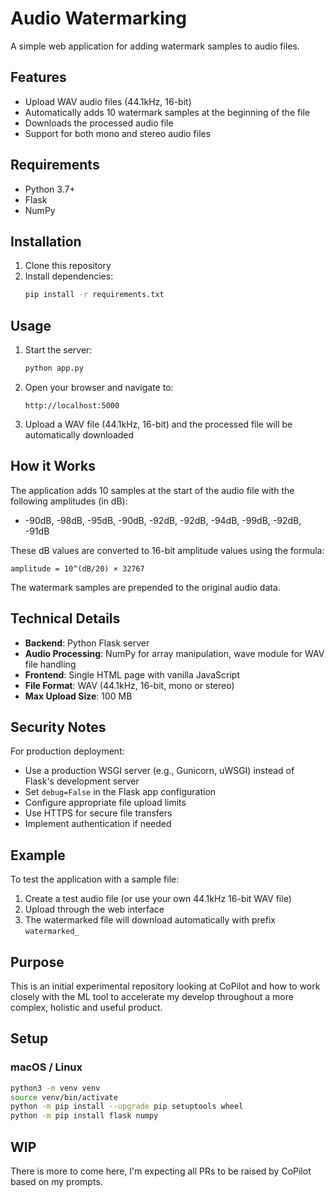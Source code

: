 # Audio Watermarking

A simple web application for adding watermark samples to audio files.

## Features

- Upload WAV audio files (44.1kHz, 16-bit)
- Automatically adds 10 watermark samples at the beginning of the file
- Downloads the processed audio file
- Support for both mono and stereo audio files

## Requirements

- Python 3.7+
- Flask
- NumPy

## Installation

1. Clone this repository
2. Install dependencies:
   ```bash
   pip install -r requirements.txt
   ```

## Usage

1. Start the server:
   ```bash
   python app.py
   ```

2. Open your browser and navigate to:
   ```
   http://localhost:5000
   ```

3. Upload a WAV file (44.1kHz, 16-bit) and the processed file will be automatically downloaded

## How it Works

The application adds 10 samples at the start of the audio file with the following amplitudes (in dB):
- -90dB, -98dB, -95dB, -90dB, -92dB, -92dB, -94dB, -99dB, -92dB, -91dB

These dB values are converted to 16-bit amplitude values using the formula:
```
amplitude = 10^(dB/20) × 32767
```

The watermark samples are prepended to the original audio data.

## Technical Details

- **Backend**: Python Flask server
- **Audio Processing**: NumPy for array manipulation, wave module for WAV file handling
- **Frontend**: Single HTML page with vanilla JavaScript
- **File Format**: WAV (44.1kHz, 16-bit, mono or stereo)
- **Max Upload Size**: 100 MB

## Security Notes

For production deployment:
- Use a production WSGI server (e.g., Gunicorn, uWSGI) instead of Flask's development server
- Set `debug=False` in the Flask app configuration
- Configure appropriate file upload limits
- Use HTTPS for secure file transfers
- Implement authentication if needed

## Example

To test the application with a sample file:

1. Create a test audio file (or use your own 44.1kHz 16-bit WAV file)
2. Upload through the web interface
3. The watermarked file will download automatically with prefix `watermarked_`

## Purpose

This is an initial experimental repository looking at CoPilot and how to work closely with the ML tool to accelerate my develop throughout a more complex, holistic and useful product.

## Setup

### macOS / Linux
```bash
python3 -m venv venv
source venv/bin/activate
python -m pip install --upgrade pip setuptools wheel
python -m pip install flask numpy
```

## WIP

There is more to come here, I'm expecting all PRs to be raised by CoPilot based on my prompts.
